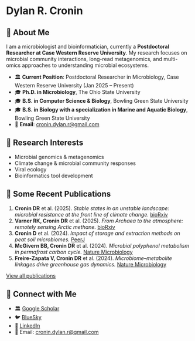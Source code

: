 # Dylan R. Cronin

## 📍 About Me
I am a microbiologist and bioinformatician, currently a **Postdoctoral Researcher at Case Western Reserve University**. My research focuses on microbial community interactions, long-read metagenomics, and multi-omics approaches to understanding microbial ecosystems.

- 🏛 **Current Position**: Postdoctoral Researcher in Microbiology, Case Western Reserve University (Jan 2025 – Present)
- 🎓 **Ph.D. in Microbiology**, The Ohio State University
- 🎓 **B.S. in Computer Science & Biology**, Bowling Green State University
- 🎓 **B.S. in Biology with a specialization in Marine and Aquatic Biology**, Bowling Green State University
- 📧 **Email**: cronin.dylan.r@gmail.com

## 🔬 Research Interests
- Microbial genomics & metagenomics
- Climate change & microbial community responses
- Viral ecology
- Bioinformatics tool development

## 📄 Some Recent Publications
1. **Cronin DR** et al. (2025). *Stable states in an unstable landscape: microbial resistance at the front line of climate change.* [bioRxiv](https://doi.org/10.1101/2025.02.07.636677)
2. **Varner RK, Cronin DR** et al. (2025). *From Archaea to the atmosphere: remotely sensing Arctic methane.* [bioRxiv](https://doi.org/10.1101/2025.02.13.638097)
3. **Cronin D** et al. (2024). *Impact of storage and extraction methods on peat soil microbiomes.* [PeerJ](https://doi.org/10.7717/peerj.18745)
4. **McGivern BB, Cronin DR** et al. (2024). *Microbial polyphenol metabolism in permafrost carbon cycle.* [Nature Microbiology](https://doi.org/10.1038/s41564-024-01691-0)
5. **Freire-Zapata V, Cronin DR** et al. (2024). *Microbiome–metabolite linkages drive greenhouse gas dynamics.* [Nature Microbiology](https://doi.org/10.1038/s41564-024-01800-z)

[View all publications](https://scholar.google.com/citations?hl=en&view_op=list_works&gmla=AOv-ny9t5_iXdRImdcxis1ltilEEQ46IKqAqQthDyoxyExjlv7EmlJNreJtlsHGnJVCyWX4HMIP75ahQqfKW9Q&user=pC5nbvEAAAAJ)

## 🔗 Connect with Me
- 🏛 [Google Scholar](https://scholar.google.com/citations?hl=en&view_op=list_works&gmla=AOv-ny9t5_iXdRImdcxis1ltilEEQ46IKqAqQthDyoxyExjlv7EmlJNreJtlsHGnJVCyWX4HMIP75ahQqfKW9Q&user=pC5nbvEAAAAJ)
- 🐦 [BlueSky](https://bsky.app/profile/drcronin.bsky.social)
- 💼 [LinkedIn](https://www.linkedin.com/in/dylan-cronin-a455337b/)
- 📧 Email: cronin.dylan.r@gmail.com
